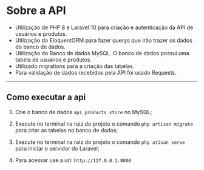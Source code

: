 # Sobre a API

- Utilização de PHP 8 e Laravel 10 para criação e autenticação da API de usuários e produtos.
- Utilização do EloquentORM para fazer querys que irão trazer os dados do banco de dados.
- Utilização do Banco de dados MySQL. O banco de dados possui uma tabela de usuários e produtos.
- Utilizado migrations para a criação das tabelas.
- Para validação de dados recebidos pela API foi usado Requests.

________________________

## Como executar a api

1. Crie o banco de dados `api_products_store` no MySQL;

2. Execute no terminal na raiz do projeto o comando `php artisan migrate` para criar as tabelas no banco de dados;

3. Execute no terminal na raiz do projeto o comando `php atisan serve` para iniciar o servidor do Laravel;

4. Para acessar use a url: `http://127.0.0.1:8000`